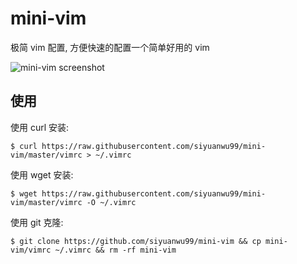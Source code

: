 # mini-vim

极简 vim 配置, 方便快速的配置一个简单好用的 vim

![mini-vim screenshot](./mini-vim.gif)

## 使用

使用 curl 安装:

    $ curl https://raw.githubusercontent.com/siyuanwu99/mini-vim/master/vimrc > ~/.vimrc

使用 wget 安装:

    $ wget https://raw.githubusercontent.com/siyuanwu99/mini-vim/master/vimrc -O ~/.vimrc

使用 git 克隆:

    $ git clone https://github.com/siyuanwu99/mini-vim && cp mini-vim/vimrc ~/.vimrc && rm -rf mini-vim

